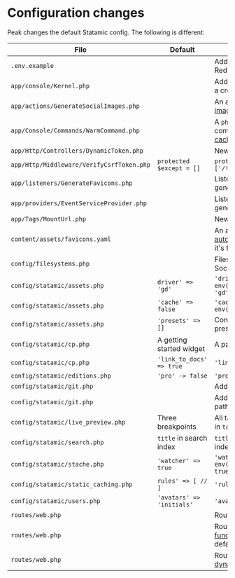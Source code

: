 # Configuration changes

Peak changes the default Statamic config. The following is different:

| File | Default | Peak |
| --- | --- | --- |
| `.env.example` |  | Add more default Statamic and Redis settings by default.  
| `app/console/Kernel.php` |  | Add a schedule you can invoke via a cron to [warm all caches](/other/warm-all-caches).
| `app/actions/GenerateSocialImages.php` |  | An action to [generate social images](https://peak.studio1902.nl/features/social-images-generation.html) for entries..
| `app/Console/Commands/WarmCommand.php` |  | A `php artisan statamic:peak:warm` command to [warm the static cache](/other/warm-all-caches). 
| `app/Http/Controllers/DynamicToken.php` |  | New Controller for [forms](/features/forms) |
| `app/Http/Middleware/VerifyCsrfToken.php` | `protected $except = []` | `protected $except = ['/!/DynamicToken']` |
| `app/listeners/GenerateFavicons.php` |  | Listen to a GlobalSavedEvent to generate [favicons](/features/favicons).
| `app/providers/EventServiceProvider.php` |  | Listen to a GlobalSavedEvent to generate [favicons](/features/favicons).
| `app/Tags/MountUrl.php` |  | New Tag to get a mount url [tags](/other/tags) |
| `content/assets/favicons.yaml` |  | An asset container where the [automated favicon feature](/features/favicons) stores it's favicons in. |
| `config/filesystems.php` |  | Filesystems for the Favicon and Social Images assets. |
| `config/statamic/assets.php` | `driver' => 'gd'` | `'driver' => env('IMAGE_MANIPULATION_DRIVER', 'gd')` |
| `config/statamic/assets.php` | `'cache' => false` | `'cache' => env('SAVE_CACHED_IMAGES', true),` |
| `config/statamic/assets.php` | `'presets' => []` | Contains a whole bunch of asset presets. |
| `config/statamic/cp.php` | A getting started widget | A page collection widget |
| `config/statamic/cp.php` | `'link_to_docs' => true` | `'link_to_docs' => false` |
| `config/statamic/editions.php` | `'pro' -> false` | `'pro' -> true` |
| `config/statamic/git.php` |  | Add `[BOT]` to git commit message. |
| `config/statamic/git.php` |  | Add `favicons` and `social_images` paths to Git tracking. |
| `config/statamic/live_preview.php` | Three breakpoints | All tailwinds breakpoints defined in `tailwind.config.js` |
| `config/statamic/search.php` | `title` in search index | `title`, and `page_builder` in search index |
| `config/statamic/stache.php` | `'watcher' => true` | `'watcher' => env('STATAMIC_STACHE_WATCHER', true)` |
| `config/statamic/static_caching.php` | `rules' => [ // ]` | `'rules' => 'all'` |
| `config/statamic/users.php` | `'avatars' => 'initials'` | `'avatars' => 'gravatar'` |
| `routes/web.php` |  | Routes for the [favicons](/features/favicons) feature.  
| `routes/web.php` |  | Routes for the search [functionality](/features/search). Commented by default.
| `routes/web.php` |  | Routes for the sitemap and [dynamic form](/features/forms) token.  
